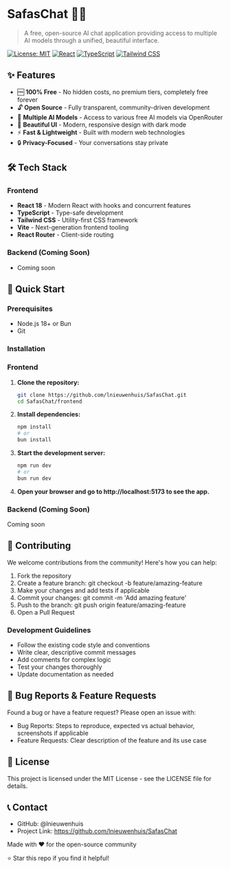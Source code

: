 # SafasChat 🤖💬

> A free, open-source AI chat application providing access to multiple AI models through a unified, beautiful interface.

[![License: MIT](https://img.shields.io/badge/License-MIT-yellow.svg)](https://opensource.org/licenses/MIT)
[![React](https://img.shields.io/badge/React-18-blue.svg)](https://reactjs.org/)
[![TypeScript](https://img.shields.io/badge/TypeScript-5-blue.svg)](https://www.typescriptlang.org/)
[![Tailwind CSS](https://img.shields.io/badge/Tailwind_CSS-4-38B2AC.svg)](https://tailwindcss.com/)

## ✨ Features

- 🆓 **100% Free** - No hidden costs, no premium tiers, completely free forever
- 🔓 **Open Source** - Fully transparent, community-driven development
- 🤖 **Multiple AI Models** - Access to various free AI models via OpenRouter
- 🎨 **Beautiful UI** - Modern, responsive design with dark mode
- ⚡ **Fast & Lightweight** - Built with modern web technologies
- 🔒 **Privacy-Focused** - Your conversations stay private

## 🛠️ Tech Stack

### Frontend
- **React 18** - Modern React with hooks and concurrent features
- **TypeScript** - Type-safe development
- **Tailwind CSS** - Utility-first CSS framework
- **Vite** - Next-generation frontend tooling
- **React Router** - Client-side routing

### Backend (Coming Soon)
- Coming soon

## 🚀 Quick Start

### Prerequisites
- Node.js 18+ or Bun
- Git

### Installation

### Frontend

1. **Clone the repository:**
   ```bash
   git clone https://github.com/lnieuwenhuis/SafasChat.git
   cd SafasChat/frontend
   ```

2. **Install dependencies:**
   ```bash
   npm install
   # or
   bun install
   ```

3. **Start the development server:**
   ```bash
   npm run dev
   # or
   bun run dev
   ```

4. **Open your browser and go to http://localhost:5173 to see the app.**

### Backend (Coming Soon)
Coming soon

## 🤝 Contributing
We welcome contributions from the community! Here's how you can help:

1. Fork the repository
2. Create a feature branch: git checkout -b feature/amazing-feature
3. Make your changes and add tests if applicable
4. Commit your changes: git commit -m 'Add amazing feature'
5. Push to the branch: git push origin feature/amazing-feature
6. Open a Pull Request

### Development Guidelines
- Follow the existing code style and conventions
- Write clear, descriptive commit messages
- Add comments for complex logic
- Test your changes thoroughly
- Update documentation as needed

## 🐛 Bug Reports & Feature Requests
Found a bug or have a feature request? Please open an issue with:

- Bug Reports: Steps to reproduce, expected vs actual behavior, screenshots if applicable
- Feature Requests: Clear description of the feature and its use case

## 📄 License
This project is licensed under the MIT License - see the LICENSE file for details.

## 📞 Contact
- GitHub: @lnieuwenhuis
- Project Link: https://github.com/lnieuwenhuis/SafasChat

Made with ❤️ for the open-source community

⭐ Star this repo if you find it helpful!
